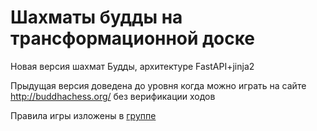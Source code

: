 # Шахматы будды на трансформационной доске

Новая версия шахмат Будды, архитектуре FastAPI+jinja2

Прыдущая версия доведена до уровня когда можно играть на сайте http://buddhachess.org/ без верификации ходов

Правила игры изложены в [группе](https://www.facebook.com/groups/255866512768044)